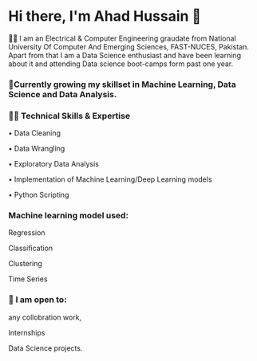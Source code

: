 # Hi there, I'm Ahad Hussain 👋

👨🏽‍ I am an Electrical & Computer Engineering graudate from National University Of Computer And Emerging Sciences, FAST-NUCES, Pakistan. Apart from that I am a Data Science enthusiast and have been learning about it and attending Data science boot-camps form past one year.

### 🌱Currently growing my skillset in Machine Learning, Data Science and Data Analysis.

### 👨‍💻 Technical Skills & Expertise

• Data Cleaning

• Data Wrangling

• Exploratory Data Analysis

• Implementation of Machine Learning/Deep Learning models

• Python Scripting

### Machine learning model used:

Regression

Classification

Clustering

Time Series

### 👯 I am open to:

any collobration work,

Internships

Data Science projects.

<!--
**ahad-02/ahad-02** is a ✨ _special_ ✨ repository because its `README.md` (this file) appears on your GitHub profile.

Here are some ideas to get you started:

- 🔭 I’m currently working on ...
- 🌱 I’m currently learning ...
- 👯 I’m looking to collaborate on ...
- 🤔 I’m looking for help with ...
- 💬 Ask me about ...
- 📫 How to reach me: ...
- 😄 Pronouns: ...
- ⚡ Fun fact: ...
-->
